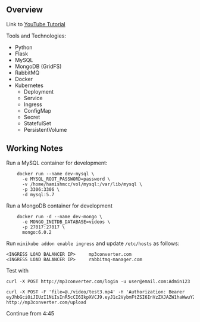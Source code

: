 ## Overview

Link to [YouTube Tutorial](https://www.youtube.com/watch?v=hmkF77F9TLw)

Tools and Technologies:

- Python
- Flask
- MySQL
- MongoDB (GridFS)
- RabbitMQ
- Docker
- Kubernetes
  - Deployment
  - Service
  - Ingress
  - ConfigMap
  - Secret
  - StatefulSet
  - PersistentVolume

## Working Notes

Run a MySQL container for development:

        docker run --name dev-mysql \
          -e MYSQL_ROOT_PASSWORD=password \
          -v /home/hamishmcc/vol/mysql:/var/lib/mysql \
          -p 3306:3306 \
          -d mysql:5.7

Run a MongoDB container for development

        docker run -d --name dev-mongo \
          -e MONGO_INITDB_DATABASE=videos \
          -p 27017:27017 \
          mongo:6.0.2

Run `minikube addon enable ingress` and update `/etc/hosts` as follows:

    <INGRESS LOAD BALANCER IP>     mp3converter.com
    <INGRESS LOAD BALANCER IP>     rabbitmq-manager.com

Test with

    curl -X POST http://mp3converter.com/login -u user@email.com:Admin123

    curl -X POST -F 'file=@./video/test3.mp4' -H 'Authorization: Bearer eyJhbGciOiJIUzI1NiIsInR5cCI6IkpXVCJ9.eyJ1c2VybmFtZSI6InVzZXJAZW1haWwuY29tIiwiZXhwIjoxNjY4NzE0MDY2LCJpYXQiOjE2Njg2Mjc2NjYsImFkbWluIjp0cnVlfQ.BzoGzE1He8JT1PVzXcwPJsfWxFOvDtkjEny6rgF7uqU' http://mp3converter.com/upload


Continue from 4:45
